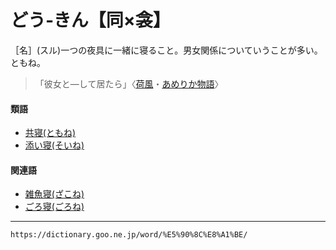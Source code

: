 # どう‐きん【同×衾】

［名］(スル)一つの夜具に一緒に寝ること。男女関係についていうことが多い。ともね。
>「彼女と―して居たら」〈[荷風](https://dictionary.goo.ne.jp/word/person/%E6%B0%B8%E4%BA%95%E8%8D%B7%E9%A2%A8/#jn-162859)・[あめりか物語](https://dictionary.goo.ne.jp/word/%E3%81%82%E3%82%81%E3%82%8A%E3%81%8B%E7%89%A9%E8%AA%9E/#jn-6783)〉

#### 類語

-   [共寝(ともね)](https://dictionary.goo.ne.jp/word/%E5%85%B1%E5%AF%9D/#jn-160421)
-   [添い寝(そいね)](https://dictionary.goo.ne.jp/word/%E6%B7%BB%E5%AF%9D/#jn-127876)

#### 関連語

-   [雑魚寝(ざこね)](https://dictionary.goo.ne.jp/word/%E9%9B%91%E9%AD%9A%E5%AF%9D/#jn-87389)
-   [ごろ寝(ごろね)](https://dictionary.goo.ne.jp/word/%E8%BB%A2%E5%AF%9D_%28%E3%81%94%E3%82%8D%E3%81%AD%29/#jn-83022)

---
`https://dictionary.goo.ne.jp/word/%E5%90%8C%E8%A1%BE/`